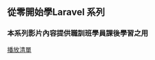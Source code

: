 ## 從零開始學Laravel 系列

### 本系列影片內容提供職訓班學員課後學習之用

[播放清單](https://www.youtube.com/playlist?list=PLL26U2k-yzXtUSppbrYKYYiGDP2kHOaUC)
